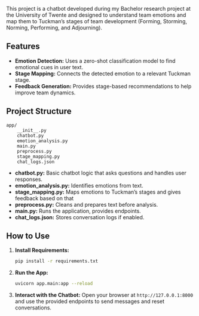 This project is a chatbot developed during my Bachelor research project at the University of Twente and designed to understand team emotions and map them to Tuckman’s stages of team development (Forming, Storming, Norming, Performing, and Adjourning).

## Features

- **Emotion Detection:** Uses a zero-shot classification model to find emotional cues in user text.
- **Stage Mapping:** Connects the detected emotion to a relevant Tuckman stage.
- **Feedback Generation:** Provides stage-based recommendations to help improve team dynamics.

## Project Structure

```
app/
    __init__.py
    chatbot.py
    emotion_analysis.py
    main.py
    preprocess.py
    stage_mapping.py
    chat_logs.json
```

- **chatbot.py:** Basic chatbot logic that asks questions and handles user responses.
- **emotion_analysis.py:** Identifies emotions from text.
- **stage_mapping.py:** Maps emotions to Tuckman’s stages and gives feedback based on that
- **preprocess.py:** Cleans and prepares text before analysis.
- **main.py:** Runs the application, provides endpoints.
- **chat_logs.json:** Stores conversation logs if enabled.

## How to Use

1. **Install Requirements:**
   ```bash
   pip install -r requirements.txt
   ```
   
2. **Run the App:**
   ```bash
   uvicorn app.main:app --reload
   ```
   
3. **Interact with the Chatbot:**
   Open your browser at `http://127.0.0.1:8000` and use the provided endpoints to send messages and reset conversations.

